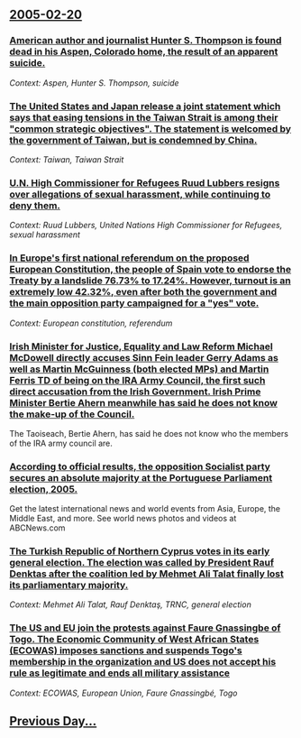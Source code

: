 ## [2005-02-20](/news/2005/02/20/index.md)

### [ American author and journalist Hunter S. Thompson is found dead in his Aspen, Colorado home, the result of an apparent suicide. ](/news/2005/02/20/american-author-and-journalist-hunter-s-thompson-is-found-dead-in-his-aspen-colorado-home-the-result-of-an-apparent-suicide.md)
_Context: Aspen, Hunter S. Thompson, suicide_

### [ The United States and Japan release a joint statement which says that easing tensions in the Taiwan Strait is among their "common strategic objectives".  The statement is welcomed by the government of Taiwan, but is condemned by China. ](/news/2005/02/20/the-united-states-and-japan-release-a-joint-statement-which-says-that-easing-tensions-in-the-taiwan-strait-is-among-their-common-strategic.md)
_Context: Taiwan, Taiwan Strait_

### [ U.N. High Commissioner for Refugees Ruud Lubbers resigns over allegations of sexual harassment, while continuing to deny them. ](/news/2005/02/20/u-n-high-commissioner-for-refugees-ruud-lubbers-resigns-over-allegations-of-sexual-harassment-while-continuing-to-deny-them.md)
_Context: Ruud Lubbers, United Nations High Commissioner for Refugees, sexual harassment_

### [ In Europe's first national referendum on the proposed European Constitution, the people of Spain vote to endorse the Treaty by a landslide 76.73% to 17.24%.  However, turnout is an extremely low 42.32%, even after both the government and the main opposition party campaigned for a "yes" vote. ](/news/2005/02/20/in-europe-s-first-national-referendum-on-the-proposed-european-constitution-the-people-of-spain-vote-to-endorse-the-treaty-by-a-landslide.md)
_Context: European constitution, referendum_

### [ Irish Minister for Justice, Equality and Law Reform Michael McDowell directly accuses Sinn Fein leader Gerry Adams as well as Martin McGuinness (both elected MPs) and Martin Ferris TD of being on the IRA Army Council, the first such direct accusation from the Irish Government. Irish Prime Minister Bertie Ahern meanwhile has said he does not know the make-up of the Council. ](/news/2005/02/20/irish-minister-for-justice-equality-and-law-reform-michael-mcdowell-directly-accuses-sinn-fa-c-in-leader-gerry-adams-as-well-as-martin-mcgui.md)
The Taoiseach, Bertie Ahern, has said he does not know who the members of the IRA army council are.

### [ According to official results, the opposition Socialist party secures an absolute  majority at the Portuguese Parliament election, 2005. ](/news/2005/02/20/according-to-official-results-the-opposition-socialist-party-secures-an-absolute-majority-at-the-portuguese-parliament-election-2005.md)
Get the latest international news and world events from Asia, Europe, the Middle East, and more. See world news photos and videos at ABCNews.com

### [ The Turkish Republic of Northern Cyprus votes in its early general election. The election was called by President Rauf Denktas after the coalition led by Mehmet Ali Talat finally lost its parliamentary majority. ](/news/2005/02/20/the-turkish-republic-of-northern-cyprus-votes-in-its-early-general-election-the-election-was-called-by-president-rauf-denktaa-after-the-c.md)
_Context: Mehmet Ali Talat, Rauf Denktaş, TRNC, general election_

### [ The US  and EU join the protests against Faure Gnassingbe of Togo. The Economic Community of West African States (ECOWAS) imposes sanctions and suspends Togo's membership in the organization and US does not accept his rule as legitimate and ends all military assistance ](/news/2005/02/20/the-us-and-eu-join-the-protests-against-faure-gnassingba-c-of-togo-the-economic-community-of-west-african-states-ecowas-imposes-sanction.md)
_Context: ECOWAS, European Union, Faure Gnassingbé, Togo_

## [Previous Day...](/news/2005/02/19/index.md)

